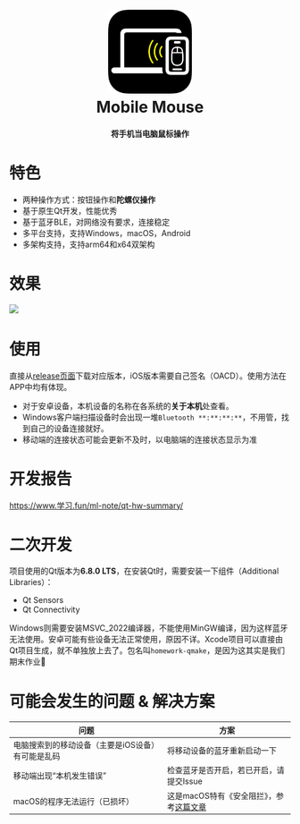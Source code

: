 <h1 align="center">
  <br>
  <img src="https://raw.githubusercontent.com/stephen-zeng/Mobile-Mouse/master/android_icon.png" width="150"/>
  <br>
  Mobile Mouse
  <br>
</h1>
<h4 align="center">将手机当电脑鼠标操作</h4>

# 特色 #
+ 两种操作方式：按钮操作和**陀螺仪操作**
+ 基于原生Qt开发，性能优秀
+ 基于蓝牙BLE，对网络没有要求，连接稳定
+ 多平台支持，支持Windows，macOS，Android
+ 多架构支持，支持arm64和x64双架构

# 效果 #
![](https://raw.githubusercontent.com/stephen-zeng/Mobile-Mouse/master/demo.gif)

# 使用 #
直接从[release页面](https://github.com/stephen-zeng/Mobile-Mouse/releases)下载对应版本，iOS版本需要自己签名（OACD）。使用方法在APP中均有体现。
+ 对于安卓设备，本机设备的名称在各系统的**关于本机**处查看。
+ Windows客户端扫描设备时会出现一堆`Bluetooth **:**:**:**`，不用管，找到自己的设备连接就好。
+ 移动端的连接状态可能会更新不及时，以电脑端的连接状态显示为准

# 开发报告 #
https://www.学习.fun/ml-note/qt-hw-summary/
# 二次开发 #
项目使用的Qt版本为**6.8.0 LTS**，在安装Qt时，需要安装一下组件（Additional Libraries）：
+ Qt Sensors
+ Qt Connectivity

Windows则需要安装MSVC_2022编译器，不能使用MinGW编译，因为这样蓝牙无法使用。安卓可能有些设备无法正常使用，原因不详。Xcode项目可以直接由Qt项目生成，就不单独放上去了。包名叫`homework-qmake`，是因为这其实是我们期末作业🤣

# 可能会发生的问题 & 解决方案 #
| 问题 | 方案 |
| ---- | ---- |
| 电脑搜索到的移动设备（主要是iOS设备）有可能是乱码 | 将移动设备的蓝牙重新启动一下 |
| 移动端出现“本机发生错误” | 检查蓝牙是否开启，若已开启，请提交Issue |
| macOS的程序无法运行（已损坏） | 这是macOS特有《安全阻拦》，参考[这篇文章](https://www.logger.site/article-3.html)
